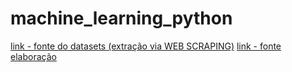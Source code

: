 # machine_learning_python

<a href="https://www.resultadosmegasena.com.br/resultados-anteriores">link - fonte do datasets (extração via WEB SCRAPING)</a>
<a href="https://blog.geekhunter.com.br/como-fazer-um-web-scraping-python/">link - fonte elaboração</a>
